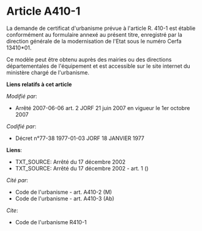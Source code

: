 # Article A410-1

La demande de certificat d'urbanisme prévue à l'article R. 410-1 est établie conformément au formulaire annexé au présent
titre, enregistré par la direction générale de la modernisation de l'Etat sous le numéro Cerfa 13410*01.

Ce modèle peut être obtenu auprès des mairies ou des directions départementales de l'équipement et est accessible sur le site
internet du ministère chargé de l'urbanisme.

**Liens relatifs à cet article**

_Modifié par_:

  - Arrêté 2007-06-06 art. 2 JORF 21 juin 2007 en vigueur le 1er octobre 2007

_Codifié par_:

  - Décret n°77-38 1977-01-03 JORF 18 JANVIER 1977

**Liens**:

  - TXT_SOURCE: Arrêté du 17 décembre 2002
  - TXT_SOURCE: Arrêté du 17 décembre 2002 - art. 1 ()

_Cité par_:

  - Code de l'urbanisme - art. A410-2 (M)
  - Code de l'urbanisme - art. A410-3 (Ab)

_Cite_:

  - Code de l'urbanisme R410-1
